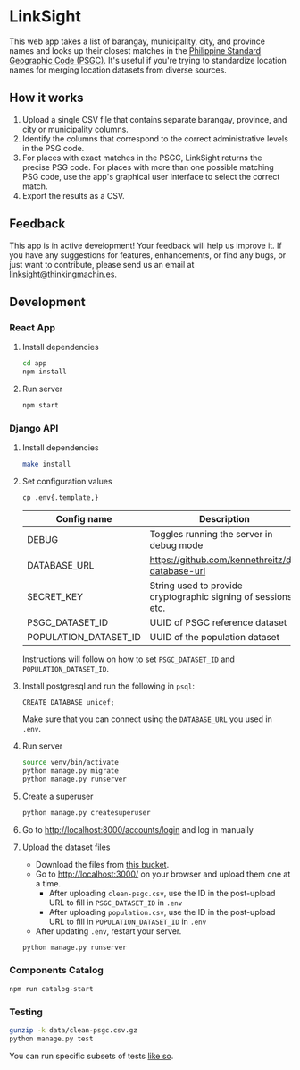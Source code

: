 # LinkSight

This web app takes a list of barangay, municipality, city, and province names and looks up their closest matches in the [Philippine Standard Geographic Code (PSGC)](http://nap.psa.gov.ph/activestats/psgc/default.asp). It's useful if you're trying to standardize location names for merging location datasets from diverse sources.

## How it works

1. Upload a single CSV file that contains separate barangay, province, and city or municipality columns.
2. Identify the columns that correspond to the correct administrative levels in the PSG code.
3. For places with exact matches in the PSGC, LinkSight returns the precise PSG code. For places with more than one possible matching PSG code, use the app's graphical user interface to select the correct match.
4. Export the results as a CSV.

## Feedback

This app is in active development! Your feedback will help us improve it. If you
have any suggestions for features, enhancements, or find any bugs, or just want
to contribute, please send us an email at
[linksight@thinkingmachin.es](mailto:linksight@thinkingmachin.es).

## Development

### React App

1. Install dependencies

    ```sh
    cd app
    npm install
    ```

1. Run server

    ```sh
    npm start
    ```

### Django API

1. Install dependencies

    ```sh
    make install
    ```

1. Set configuration values

    ```
    cp .env{.template,}
    ```

    | Config name | Description |
    | - | - |
    | DEBUG | Toggles running the server in debug mode |
    | DATABASE_URL | https://github.com/kennethreitz/dj-database-url |
    | SECRET_KEY | String used to provide cryptographic signing of sessions, etc. |
    | PSGC_DATASET_ID | UUID of PSGC reference dataset |
    | POPULATION_DATASET_ID | UUID of the population dataset |

    Instructions will follow on how to set `PSGC_DATASET_ID` and `POPULATION_DATASET_ID`.

1. Install postgresql and run the following in `psql`:

    ```
    CREATE DATABASE unicef;
    ```

    Make sure that you can connect using the `DATABASE_URL` you used in `.env`.

1. Run server

    ```sh
    source venv/bin/activate
    python manage.py migrate
    python manage.py runserver
    ```

1. Create a superuser

    ```sh
    python manage.py createsuperuser
    ```

1. Go to [http://localhost:8000/accounts/login](http://localhost:8000/accounts/login) and log in manually

1. Upload the dataset files

    - Download the files from [this bucket](https://console.cloud.google.com/storage/browser/linksight?project=linksight-208514&organizationId=301224238109).
    - Go to [http://localhost:3000/](http://localhost:3000/) on your browser and upload them one at a time.
        - After uploading `clean-psgc.csv`, use the ID in the post-upload URL to fill in `PSGC_DATASET_ID` in `.env`
        - After uploading `population.csv`, use the ID in the post-upload URL to fill in `POPULATION_DATASET_ID` in `.env`
    - After updating `.env`, restart your server.

    ```sh
    python manage.py runserver
    ```

### Components Catalog

```sh
npm run catalog-start
```

### Testing

```sh
gunzip -k data/clean-psgc.csv.gz
python manage.py test
```

You can run specific subsets of tests [like so](https://docs.djangoproject.com/en/2.1/topics/testing/overview/#running-tests).

